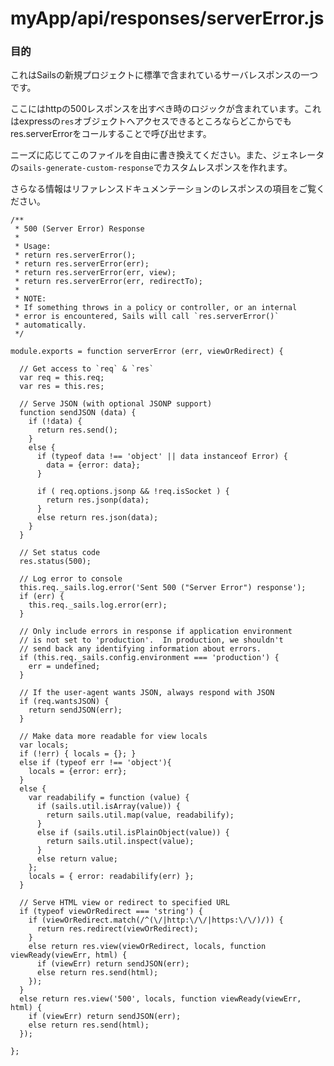 # myApp/api/responses/serverError.js
### 目的

これはSailsの新規プロジェクトに標準で含まれているサーバレスポンスの一つです。

ここにはhttpの500レスポンスを出すべき時のロジックが含まれています。これはexpressの`res`オブジェクトへアクセスできるところならどこからでもres.serverErrorをコールすることで呼び出せます。

ニーズに応じてこのファイルを自由に書き換えてください。また、ジェネレータの`sails-generate-custom-response`でカスタムレスポンスを作れます。

さらなる情報はリファレンスドキュメンテーションのレスポンスの項目をご覧ください。

<docmeta name="uniqueID" value="serverErrorjs285178">
<docmeta name="displayName" value="serverError.js">

```
/**
 * 500 (Server Error) Response
 *
 * Usage:
 * return res.serverError();
 * return res.serverError(err);
 * return res.serverError(err, view);
 * return res.serverError(err, redirectTo);
 *
 * NOTE:
 * If something throws in a policy or controller, or an internal
 * error is encountered, Sails will call `res.serverError()`
 * automatically.
 */

module.exports = function serverError (err, viewOrRedirect) {

  // Get access to `req` & `res`
  var req = this.req;
  var res = this.res;

  // Serve JSON (with optional JSONP support)
  function sendJSON (data) {
    if (!data) {
      return res.send();
    }
    else {
      if (typeof data !== 'object' || data instanceof Error) {
        data = {error: data};
      }

      if ( req.options.jsonp && !req.isSocket ) {
        return res.jsonp(data);
      }
      else return res.json(data);
    }
  }

  // Set status code
  res.status(500);

  // Log error to console
  this.req._sails.log.error('Sent 500 ("Server Error") response');
  if (err) {
    this.req._sails.log.error(err);
  }

  // Only include errors in response if application environment
  // is not set to 'production'.  In production, we shouldn't
  // send back any identifying information about errors.
  if (this.req._sails.config.environment === 'production') {
    err = undefined;
  }

  // If the user-agent wants JSON, always respond with JSON
  if (req.wantsJSON) {
    return sendJSON(err);
  }

  // Make data more readable for view locals
  var locals;
  if (!err) { locals = {}; }
  else if (typeof err !== 'object'){
    locals = {error: err};
  }
  else {
    var readabilify = function (value) {
      if (sails.util.isArray(value)) {
        return sails.util.map(value, readabilify);
      }
      else if (sails.util.isPlainObject(value)) {
        return sails.util.inspect(value);
      }
      else return value;
    };
    locals = { error: readabilify(err) };
  }

  // Serve HTML view or redirect to specified URL
  if (typeof viewOrRedirect === 'string') {
    if (viewOrRedirect.match(/^(\/|http:\/\/|https:\/\/)/)) {
      return res.redirect(viewOrRedirect);
    }
    else return res.view(viewOrRedirect, locals, function viewReady(viewErr, html) {
      if (viewErr) return sendJSON(err);
      else return res.send(html);
    });
  }
  else return res.view('500', locals, function viewReady(viewErr, html) {
    if (viewErr) return sendJSON(err);
    else return res.send(html);
  });

};

```
